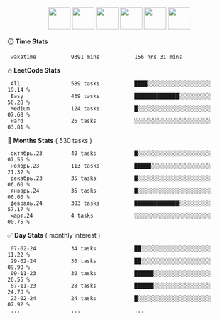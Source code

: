 <div align="center"><img src="https://assets.leetcode.com/static_assets/marketing/2024-50-lg.png" width="50" height="50"> <img src="https://assets.leetcode.com/static_assets/marketing/lg50.png" width="50" height="50"> <img src="https://leetcode.com/static/images/badges/dcc-2024-2.png" width="50" height="50"> <img src="https://leetcode.com/static/images/badges/dcc-2024-1.png" width="50" height="50"> <img src="https://leetcode.com/static/images/badges/dcc-2023-12.png" width="50" height="50"> <img src="https://leetcode.com/static/images/badges/dcc-2023-11.png" width="50" height="50"> </div>

⏱️ **Time Stats**
```text
 wakatime           9391 mins           156 hrs 31 mins     
```

🔥 **LeetCode Stats**
```text
 All                589 tasks           ████░░░░░░░░░░░░░░░░░░░░  19.14 %             
 Easy               439 tasks           ██████████████░░░░░░░░░░  56.28 %             
 Medium             124 tasks           █░░░░░░░░░░░░░░░░░░░░░░░  07.68 %             
 Hard               26 tasks            ░░░░░░░░░░░░░░░░░░░░░░░░  03.81 %             
```

👊 **Months Stats** ( 530 tasks )
```text
 октябрь.23         40 tasks            █░░░░░░░░░░░░░░░░░░░░░░░  07.55 %             
 ноябрь.23          113 tasks           █████░░░░░░░░░░░░░░░░░░░  21.32 %             
 декабрь.23         35 tasks            █░░░░░░░░░░░░░░░░░░░░░░░  06.60 %             
 январь.24          35 tasks            █░░░░░░░░░░░░░░░░░░░░░░░  06.60 %             
 февраль.24         303 tasks           ██████████████░░░░░░░░░░  57.17 %             
 март.24            4 tasks             ░░░░░░░░░░░░░░░░░░░░░░░░  00.75 %             
```

✅ **Day Stats** ( monthly interest )
```text
 07-02-24           34 tasks            ██░░░░░░░░░░░░░░░░░░░░░░  11.22 %             
 29-02-24           30 tasks            ██░░░░░░░░░░░░░░░░░░░░░░  09.90 %             
 09-11-23           30 tasks            ██████░░░░░░░░░░░░░░░░░░  26.55 %             
 07-11-23           28 tasks            ██████░░░░░░░░░░░░░░░░░░  24.78 %             
 23-02-24           24 tasks            █░░░░░░░░░░░░░░░░░░░░░░░  07.92 %             
 ...                ...                 ...                 
```

